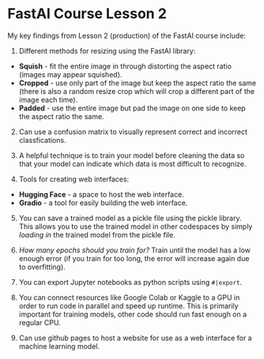 # FastAI Course Lesson 2
My key findings from Lesson 2 (production) of the FastAI course include:

1. Different methods for resizing using the FastAI library:
* **Squish** - fit the entire image in through distorting the aspect ratio (images may appear squished).
* **Cropped** - use only part of the image but keep the aspect ratio the same (there is also a random resize crop which will crop a different part of the image each time).
* **Padded** - use the entire image but pad the image on one side to keep the aspect ratio the same.

2. Can use a confusion matrix to visually represent correct and incorrect classfications.

3. A helpful technique is to train your model before cleaning the data so that your model can indicate which data is most difficult to recognize.

4. Tools for creating web interfaces:
* **Hugging Face** - a space to host the web interface.
* **Gradio** - a tool for easily building the web interface.

5. You can save a trained model as a pickle file using the pickle library. This allows you to use the trained model in other codespaces by simply *loading in* the trained model from the pickle file.

6. *How many epochs should you train for?* Train until the model has a low enough error (if you train for too long, the error will increase again due to overfitting).

7. You can export Jupyter notebooks as python scripts using `#|export`.

8. You can connect resources like Google Colab or Kaggle to a GPU in order to run code in parallel and speed up runtime. This is primarily important for training models, other code should run fast enough on a regular CPU.

9. Can use github pages to host a website for use as a web interface for a machine learning model.
